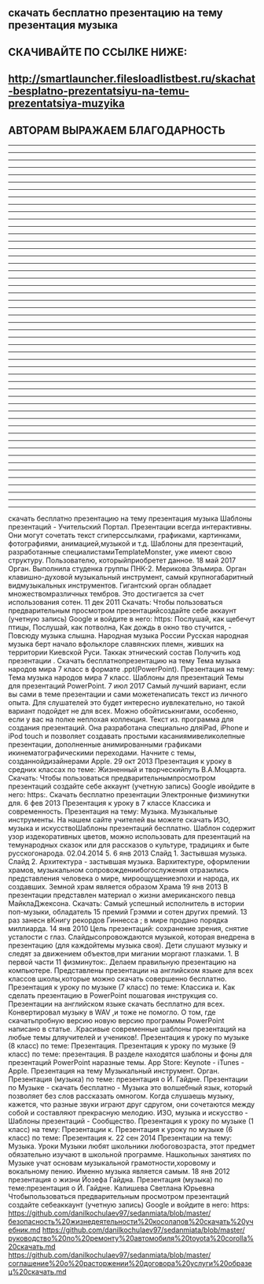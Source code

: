 скачать бесплатно презентацию на тему презентация музыка
--------------------------------------------------
СКАЧИВАЙТЕ ПО ССЫЛКЕ НИЖЕ:
--------------------------------------------------
http://smartlauncher.filesloadlistbest.ru/skachat-besplatno-prezentatsiyu-na-temu-prezentatsiya-muzyika
--------------------------------------------------
АВТОРАМ ВЫРАЖАЕМ БЛАГОДАРНОСТЬ
--------------------------------------------------
--------------------------------------------------
--------------------------------------------------
--------------------------------------------------
--------------------------------------------------
--------------------------------------------------
--------------------------------------------------
--------------------------------------------------
--------------------------------------------------
--------------------------------------------------
--------------------------------------------------
--------------------------------------------------
--------------------------------------------------
--------------------------------------------------
--------------------------------------------------
--------------------------------------------------
--------------------------------------------------
--------------------------------------------------
--------------------------------------------------
--------------------------------------------------
--------------------------------------------------
--------------------------------------------------
--------------------------------------------------
--------------------------------------------------
--------------------------------------------------
--------------------------------------------------
--------------------------------------------------
--------------------------------------------------
--------------------------------------------------
--------------------------------------------------
--------------------------------------------------
--------------------------------------------------
--------------------------------------------------
--------------------------------------------------
--------------------------------------------------
--------------------------------------------------
--------------------------------------------------
--------------------------------------------------
--------------------------------------------------
--------------------------------------------------
--------------------------------------------------
--------------------------------------------------
--------------------------------------------------
--------------------------------------------------
--------------------------------------------------
--------------------------------------------------
--------------------------------------------------
--------------------------------------------------
--------------------------------------------------
--------------------------------------------------
--------------------------------------------------
скачать бесплатно презентацию на тему презентация музыка Шаблоны презентаций - Учительский Портал. Презентации всегда интерактивны. Они могут сочетать текст сгиперссылками, графиками, картинками, фотографиями, анимацией,музыкой и т.д. Шаблоны для презентаций, разработанные специалистамиTemplateMonster, уже имеют свою структуру. Пользователю, которыйприобретет данное. 18 май 2017  Орган. Выполнила студенка группы ПНК-2. Мерикова Эльмира. Орган клавишно-духовой музыкальный инструмент, самый крупногабаритный видмузыкальных инструментов. Гигантский орган обладает множествомразличных тембров. Это достигается за счет использования сотен. 11 дек 2011  Скачать:  Чтобы пользоваться предварительным просмотром презентацийсоздайте себе аккаунт (учетную запись) Google и войдите в него: https:  Послушай, как щебечут птицы, Послушай, как потволна, Как дождь в окно тво стучится, - Повсюду музыка слышна. Народная музыка России Русская народная музыка берт начало вфольклоре славянских племн, живших на территории Киевской Руси. Таккак этнический состав  Получить код презентации . Скачать бесплатнопрезентацию на тему Тема музыка народов мира 7 класс в формате .ppt(PowerPoint). Презентация на тему: Тема музыка народов мира 7 класс. Шаблоны для презентаций  Темы для презентаций PowerPoint. 7 июл 2017  Самый лучший вариант, если вы сами в теме презентации и сами можетенаписать текст из личного опыта. Для слушателей это будет интересно иувлекательно, но такой вариант подойдет не для всех. Можно обойтиськнигами, особенно, если у вас на полке неплохая коллекция. Текст из. программа для создания презентаций. Она разработана специально дляiPad, iPhone и iPod touch и позволяет создавать простыми касаниямивеликолепные презентации, дополненные анимированными графиками икинематографическими переходами. Начните с темы, созданнойдизайнерами Apple. 29 окт 2013  Презентация к уроку в средних классах по теме: Жизненный и творческийпуть В.А.Моцарта.  Скачать:  Чтобы пользоваться предварительнымпросмотром презентаций создайте себе аккаунт (учетную запись) Google ивойдите в него: https:. Скачать бесплатно презентации Электронные физминутки для. 6 фев 2013  Презентация к уроку в 7 классе Классика и современность. Презентация на тему: Музыка. Музыкальные инструменты. На нашем сайте учителей вы можете скачать ИЗО, музыка и искусствоШаблоны презентаций бесплатно.  Шаблон содержит узор издекоративных цветов, можно использовать для презентаций на темународных сказок или для рассказов о культуре, традициях и быте русскогонарода. 02.04.2014 5. 6 янв 2013  Слайд 1. Застывшая музыка. Слайд 2. Архитектура - застывшая музыка. Вархитектуре, оформлении храмов, музыкальном сопровождениибогослужения отразились представления человека о мире, мироощущениеэпохи и народа, их создавших. Земной храм является образом Храма
19 янв 2013  В презентации представлен материал о жизни американского певца МайклаДжексона.  Скачать:  Cамый успешный исполнитель в истории поп-музыки, обладатель 15 премий Грэмми и сотен других премий. 13 раз занесн вКнигу рекордов Гиннесса ; в мире продано порядка миллиарда. 14 янв 2010  Цель презентаций: сохранение зрения, снятие усталости с глаз. Слайдысопровождаются музыкой, которая внедрена в презентацию (для каждойтемы музыка своя). Дети слушают музыку и следят за движением объектов,при мигании моргают глазками. 1. В первой части 11 физминуток:. Делаем правильную презентацию на компьютере. Представлены презентации на английском языке для всех классов школы,которые можно скачать совершенно бесплатно. Презентация к уроку по музыке (7 класс) по теме: Классика и. Как сделать презентацию в PowerPoint пошаговая инструкция со. Презентации на английском языке скачать бесплатно для всех. Конвертировал музыку в WAV ,и тоже не помогло.  О том, где скачатьпробную версию новую версию программы PowerPoint написано в статье. .Красивые современные шаблоны презентаций на любые темы дляучителей и учеников!. Презентация к уроку по музыке (8 класс) по теме: Презентация. Презентация к уроку по музыке (9 класс) по теме: презентация. В разделе находятся шаблоны и фоны для презентаций PowerPoint наразные темы. App Store: Keynote - iTunes - Apple. Презентация на тему Музыкальный инструмент. Орган. Презентация (музыка) по теме: презентация о Й. Гайдне. Презентации по Музыке - скачать бесплатно -
Музыка  это волшебный язык, который позволяет без слов рассказать омногом. Когда слушаешь музыку, кажется, что разные звуки играют друг сдругом, они сочетаются между собой и составляют прекрасную мелодию. ИЗО, музыка и искусство - Шаблоны презентаций - Сообщество. Презентация к уроку по музыке (1 класс) на тему: Презентации к. Презентация к уроку по музыке (6 класс) по теме: Презентация к. 22 сен 2014  Презентации на тему: Музыка. Уроки Музыки любят школьники любоговозраста, этот предмет обязательно изучают в школьной программе. Нашкольных занятиях по Музыке учат основам музыкальной грамотности,хоровому и вокальному пению. Именно музыка является самым. 18 янв 2012  презентация о жизни Йозефа Гайдна.  Презентация (музыка) по теме:презентация о Й. Гайдне. Калишева Светлана Юрьевна  Чтобыпользоваться предварительным просмотром презентаций создайте себеаккаунт (учетную запись) Google и войдите в него: https:
https://github.com/danilkochulaev97/sedanmiata/blob/master/безопасность%20жизнедеятельности%20косолапов%20скачать%20учебник.md
https://github.com/danilkochulaev97/sedanmiata/blob/master/руководство%20по%20ремонту%20автомобиля%20toyota%20corolla%20скачать.md
https://github.com/danilkochulaev97/sedanmiata/blob/master/соглашение%20о%20расторжении%20договора%20услуги%20образец%20скачать.md